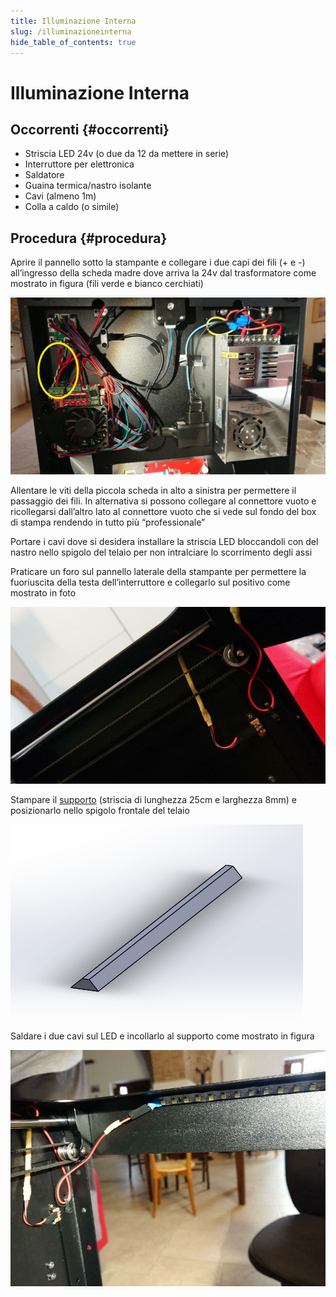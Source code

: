 ```yaml
---
title: Illuminazione Interna
slug: /illuminazioneinterna
hide_table_of_contents: true
---
```

# Illuminazione Interna

## Occorrenti {#occorrenti}

* Striscia LED 24v (o due da 12 da mettere in serie)
* Interruttore per elettronica
* Saldatore
* Guaina termica/nastro isolante
* Cavi (almeno 1m)
* Colla a caldo (o simile)

## Procedura {#procedura}
Aprire il pannello sotto la stampante e collegare i due capi dei fili (+ e -) all’ingresso della scheda madre dove arriva la 24v dal trasformatore come mostrato in figura (fili verde e bianco cerchiati)

[![](/img/illuminazioneInterna1.jpg)](/img/illuminazioneInterna1.jpg)

Allentare le viti della piccola scheda in alto a sinistra per permettere il passaggio dei fili. In alternativa si possono collegare al connettore vuoto e ricollegarsi dall’altro lato al connettore vuoto che si vede sul fondo del box di stampa rendendo in tutto più “professionale”

Portare i cavi dove si desidera installare la striscia LED bloccandoli con del nastro nello spigolo del telaio per non intralciare lo scorrimento degli assi

Praticare un foro sul pannello laterale della stampante per permettere la fuoriuscita della testa dell’interruttore e collegarlo sul positivo come mostrato in foto

[![](/img/illuminazioneInterna2.jpg)](/img/illuminazioneInterna2.jpg)

Stampare il [supporto](https://cdn.discordapp.com/attachments/699744326363906178/751927932649340928/support_25cm.STL) (striscia di lunghezza 25cm e larghezza 8mm) e posizionarlo nello spigolo frontale del telaio

[![](/img/illuminazioneInterna3.png)](/img/illuminazioneInterna3.png)

Saldare i due cavi sul LED e incollarlo al supporto come mostrato in figura

[![](/img/illuminazioneInterna4.jpg)](/img/illuminazioneInterna4.jpg)

